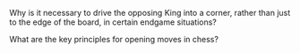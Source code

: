 Why is it necessary to drive the opposing King into a corner, rather than just to the edge of the board, in certain endgame situations?

What are the key principles for opening moves in chess?
